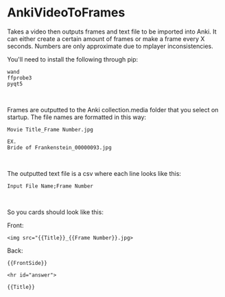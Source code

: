 # AnkiVideoToFrames
Takes a video then outputs frames and text file to be imported into Anki.
It can either create a certain amount of frames or make a frame every X seconds.
Numbers are only approximate due to mplayer inconsistencies.

You'll need to install the following through pip:

    wand
    ffprobe3
    pyqt5
    
&nbsp;

Frames are outputted to the Anki collection.media folder that you select on startup.
The file names are formatted in this way:

    Movie Title_Frame Number.jpg
    
    EX.
    Bride of Frankenstein_00000093.jpg
    
&nbsp;

The outputted text file is a csv where each line looks like this:

    Input File Name;Frame Number
    
&nbsp;

So you cards should look like this:

Front:

    <img src="{{Title}}_{{Frame Number}}.jpg>

Back:

    {{FrontSide}}
    
    <hr id="answer">
    
    {{Title}}
